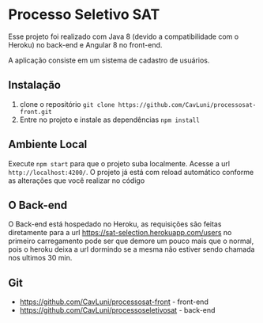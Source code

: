 # Processo Seletivo SAT

Esse projeto foi realizado com Java 8 (devido a compatibilidade com o Heroku) no back-end e Angular 8 no front-end.

A aplicação consiste em um sistema de cadastro de usuários.

## Instalação

1. clone o repositório `git clone https://github.com/CavLuni/processosat-front.git `
2. Entre no projeto e instale as dependências `npm install`

## Ambiente Local

Execute `npm start` para que o projeto suba localmente. Acesse a url `http://localhost:4200/`. O projeto já está com reload automático conforme as alterações que você realizar no código

## O Back-end

O Back-end está hospedado no Heroku, as requisições são feitas diretamente para a url https://sat-selection.herokuapp.com/users no primeiro carregamento pode ser que demore um pouco mais que o normal, pois o heroku deixa a url dormindo se a mesma não estiver sendo chamada nos ultimos 30 min.

## Git

- https://github.com/CavLuni/processosat-front - front-end
- https://github.com/CavLuni/processoseletivosat - back-end











